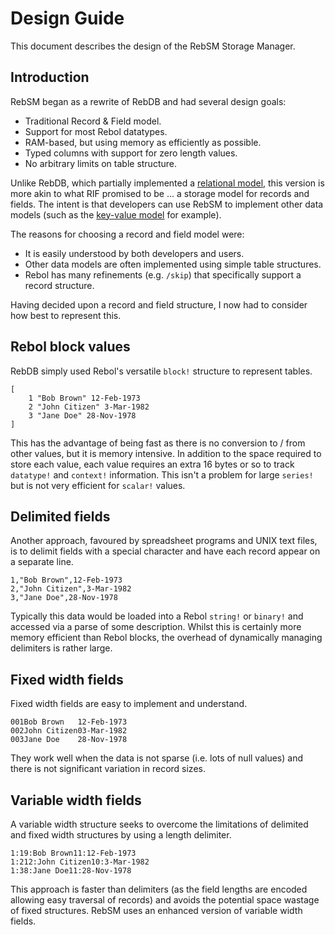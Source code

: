 # Design Guide
This document describes the design of the RebSM Storage Manager.

## Introduction

RebSM began as a rewrite of RebDB and had several design goals:

- Traditional Record & Field model.
- Support for most Rebol datatypes.
- RAM-based, but using memory as efficiently as possible.
- Typed columns with support for zero length values.
- No arbitrary limits on table structure.

Unlike RebDB, which partially implemented a [relational model](http://en.wikipedia.org/wiki/Relational_model), this version is more akin to what RIF promised to be ... a storage model for records and fields. The intent is that developers can use RebSM to implement other data models (such as the [key-value model](https://en.wikipedia.org/wiki/Key-value_database) for example).

The reasons for choosing a record and field model were:

- It is easily understood by both developers and users.
- Other data models are often implemented using simple table structures.
- Rebol has many refinements (e.g. `/skip`) that specifically support a record structure.

Having decided upon a record and field structure, I now had to consider how best to represent this.

## Rebol block values

RebDB simply used Rebol's versatile `block!` structure to represent tables.

	[
	    1 "Bob Brown" 12-Feb-1973
	    2 "John Citizen" 3-Mar-1982
	    3 "Jane Doe" 28-Nov-1978
	]

This has the advantage of being fast as there is no conversion to / from other values, but it is memory intensive. In addition to the space required to store each value, each value requires an extra 16 bytes or so to track `datatype!` and `context!` information. This isn't a problem for large `series!` but is not very efficient for `scalar!` values.

## Delimited fields

Another approach, favoured by spreadsheet programs and UNIX text files, is to delimit fields with a special character and have each record appear on a separate line.

	1,"Bob Brown",12-Feb-1973
	2,"John Citizen",3-Mar-1982
	3,"Jane Doe",28-Nov-1978

Typically this data would be loaded into a Rebol `string!` or `binary!` and accessed via a parse of some description. Whilst this is certainly more memory efficient than Rebol blocks, the overhead of dynamically managing delimiters is rather large.

## Fixed width fields

Fixed width fields are easy to implement and understand.

	001Bob Brown   12-Feb-1973
	002John Citizen03-Mar-1982
	003Jane Doe    28-Nov-1978

They work well when the data is not sparse (i.e. lots of null values) and there is not significant variation in record sizes.

## Variable width fields

A variable width structure seeks to overcome the limitations of delimited and fixed width structures by using a length delimiter.

	1:19:Bob Brown11:12-Feb-1973
	1:212:John Citizen10:3-Mar-1982
	1:38:Jane Doe11:28-Nov-1978

This approach is faster than delimiters (as the field lengths are encoded allowing easy traversal of records) and avoids the potential space wastage of fixed structures. RebSM uses an enhanced version of variable width fields.
